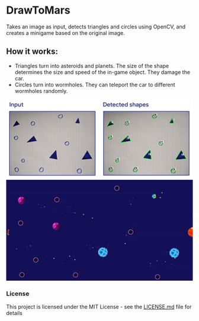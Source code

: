 # DrawToMars
Takes an image as input, detects triangles and circles using OpenCV, and creates a minigame based on the original image.
## How it works:
+ Triangles turn into asteroids and planets. The size of the shape determines the size and speed of the in-game object. They damage the car. 
+ Circles turn into wormholes. They can teleport the car to different wormholes randomly.

![](https://raw.githubusercontent.com/LedioTerolli/DrawToMars/master/images/in_out.jpg)
![](https://raw.githubusercontent.com/LedioTerolli/DrawToMars/master/images/first_frame.png)
### License
This project is licensed under the MIT License - see the [LICENSE.md](LICENSE.md) file for details
